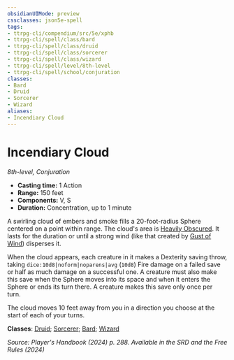 ```yaml
---
obsidianUIMode: preview
cssclasses: json5e-spell
tags:
- ttrpg-cli/compendium/src/5e/xphb
- ttrpg-cli/spell/class/bard
- ttrpg-cli/spell/class/druid
- ttrpg-cli/spell/class/sorcerer
- ttrpg-cli/spell/class/wizard
- ttrpg-cli/spell/level/8th-level
- ttrpg-cli/spell/school/conjuration
classes:
- Bard
- Druid
- Sorcerer
- Wizard
aliases:
- Incendiary Cloud
---
```

# Incendiary Cloud
*8th-level, Conjuration*  


- **Casting time:** 1 Action
- **Range:** 150 feet
- **Components:** V, S
- **Duration:** Concentration, up to 1 minute

A swirling cloud of embers and smoke fills a 20-foot-radius Sphere centered on a point within range. The cloud's area is [Heavily Obscured](/3-Mechanics/CLI/variant-rules/heavily-obscured-xphb.md). It lasts for the duration or until a strong wind (like that created by [Gust of Wind](/3-Mechanics/CLI/spells/gust-of-wind-xphb.md)) disperses it.

When the cloud appears, each creature in it makes a Dexterity saving throw, taking `dice:10d8|noform|noparens|avg` (`10d8`) Fire damage on a failed save or half as much damage on a successful one. A creature must also make this save when the Sphere moves into its space and when it enters the Sphere or ends its turn there. A creature makes this save only once per turn.

The cloud moves 10 feet away from you in a direction you choose at the start of each of your turns.

**Classes**: [Druid](/3-Mechanics/CLI/lists/list-spells-classes-druid.md); [Sorcerer](/3-Mechanics/CLI/lists/list-spells-classes-sorcerer.md); [Bard](/3-Mechanics/CLI/lists/list-spells-classes-bard.md); [Wizard](/3-Mechanics/CLI/lists/list-spells-classes-wizard.md)

*Source: Player's Handbook (2024) p. 288. Available in the <span title='Systems Reference Document (5.2)'>SRD</span> and the Free Rules (2024)*